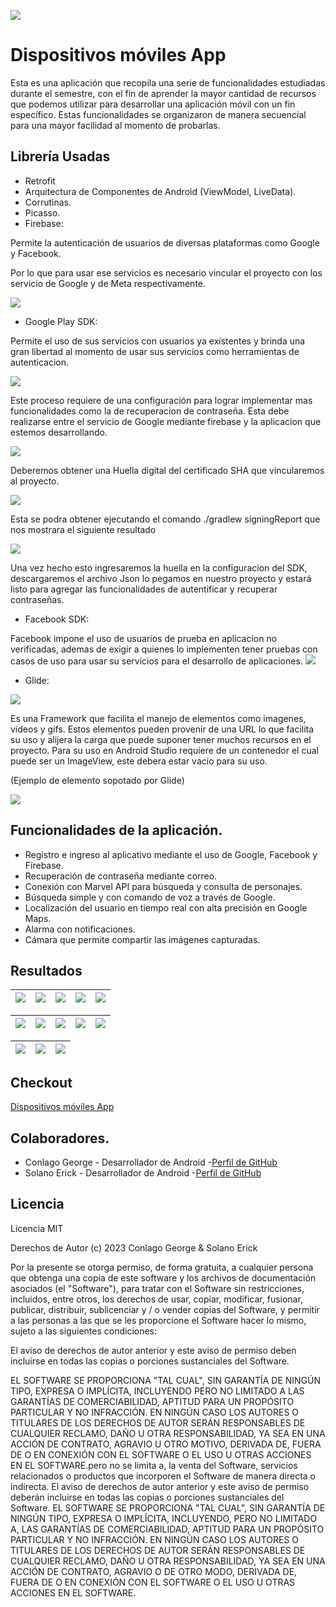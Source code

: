 ![](https://encrypted-tbn0.gstatic.com/images?q=tbn:ANd9GcQxggb8JadPYyGNwx5oz4Ju5NFfl1SGJHhG13SfFdoPhKMGm0CpV9K3SinlfLPGHQ3TZg&usqp=CAU)
# Dispositivos móviles App
Esta es una aplicación que recopila una serie de funcionalidades estudiadas durante el semestre, con el fin de aprender la mayor cantidad de recursos que podemos utilizar para desarrollar una aplicación móvil con un fin específico. Estas funcionalidades se organizaron de manera secuencial para una mayor facilidad al momento de probarlas.
## Librería Usadas
- Retrofit
- Arquitectura de Componentes de Android (ViewModel, LiveData).
- Corrutinas.
- Picasso.
- Firebase:
  
Permite la autenticación de usuarios de diversas plataformas como Google y Facebook.

Por lo que para usar ese servicios es necesario vincular el proyecto con los servicio de Google y de Meta respectivamente.

  ![](https://github.com/GeoWillC/Dispositivos_moviles_proyecto_gc_es/blob/main/resultados/proveedor.PNG)
  
- Google Play SDK:

Permite el uso de sus servicios con usuarios ya existentes y brinda una gran libertad al momento de usar sus servicios como herramientas de autenticacion.

 ![](https://github.com/GeoWillC/Dispositivos_moviles_proyecto_gc_es/blob/main/resultados/Google%20developer.PNG)

Este proceso requiere de una configuración para lograr implementar mas funcionalidades como la de recuperacion de contraseña. Esta debe realizarse entre el servicio de Google mediante firebase y la aplicacion que estemos desarrollando.

![](resultados/restablecer.PNG)

Deberemos obtener una Huella digital del certificado SHA que vincularemos al proyecto.

![](resultados/vincular.PNG)

Esta se podra obtener ejecutando el comando ./gradlew signingReport que nos mostrara el siguiente resultado

![](resultados/sha.PNG)

Una vez hecho esto ingresaremos la huella en la configuracion del SDK, descargaremos el archivo Json lo pegamos en nuestro proyecto y estará listo para agregar las funcionalidades de autentificar y recuperar contraseñas.

- Facebook SDK:

Facebook impone el uso de usuarios de prueba en aplicacion no verificadas, ademas de exigir a quienes lo implementen tener pruebas con casos de uso para usar su servicios para el desarrollo de aplicaciones.
 ![](https://github.com/GeoWillC/Dispositivos_moviles_proyecto_gc_es/blob/main/resultados/Meta%20Developer.png)

- Glide:

![](https://i.ytimg.com/vi/4UFNT6MhIlA/hq720.jpg?sqp=-oaymwEhCK4FEIIDSFryq4qpAxMIARUAAAAAGAElAADIQj0AgKJD&rs=AOn4CLDZL9oeLHepu7iRBtqMuInXlehb6g)

Es una Framework que facilita el manejo de elementos como imagenes, videos y gifs. Estos elementos pueden provenir de una URL lo que facilita su uso y alijera la carga que puede suponer tener muchos recursos en el proyecto.
Para su uso en Android Studio requiere de un contenedor el cual puede ser un ImageView, este debera estar vacio para su uso.

(Ejemplo de elemento sopotado por Glide)

![](https://www.despiertaymira.com/wp-content/uploads/2018/06/etienne_jacob-necesary-disorder13.gif)
  

## Funcionalidades de la aplicación.
- Registro e ingreso al aplicativo mediante el uso de Google, Facebook y Firebase.
- Recuperación de contraseña mediante correo.
- Conexión con Marvel API para búsqueda y consulta de personajes.
- Búsqueda simple y con comando de voz a través de Google.
- Localización del usuario en tiempo real con alta precisión en Google Maps. 
- Alarma con notificaciones. 
- Cámara que permite compartir las imágenes capturadas.


## Resultados
|![](resultados/main.png)|![](resultados/log_in_facebook.png)|![](resultados/logi_in_google.png)|![](resultados/registro.png) |![](resultados/recuperar.png)|
|----------|:-------------:|:-------------:|:-------------:|:-------------:|

|![](resultados/biometric.png)|![](resultados/Caratula.png)|![](resultados/herramientas.png)|![](https://github.com/GeoWillC/Dispositivos_moviles_proyecto_gc_es/blob/main/resultados/Marvel%20Api.png)|![](resultados/busqueda.png) |
|----------|:-------------:|:-------------:|:-------------:|:-------------:|

|![](resultados/location.png)|![](resultados/notification.png)|![](resultados/camara.png)|
|----------|:-------------:|:-------------:|



## Checkout
[Dispositivos móviles App](https://github.com/GeoWillC/Dispositivos_moviles_proyecto_gc_es)

## Colaboradores.
- Conlago George - Desarrollador de Android -[Perfil de GitHub](https://github.com/GeoWillC)
- Solano Erick - Desarrollador de Android -[Perfil de GitHub](https://github.com/easolano98)

## Licencia

Licencia MIT

Derechos de Autor (c) 2023 Conlago George & Solano Erick

Por la presente se otorga permiso, de forma gratuita, a cualquier persona que obtenga una copia de este software y los archivos de documentación asociados (el "Software"), para tratar con el Software sin restricciones, incluidos, entre otros, los derechos de usar, copiar, modificar, fusionar, publicar, distribuir, sublicenciar y / o vender copias del Software, y permitir a las personas a las que se les proporcione el Software hacer lo mismo, sujeto a las siguientes condiciones:

El aviso de derechos de autor anterior y este aviso de permiso deben incluirse en todas las copias o porciones sustanciales del Software.

EL SOFTWARE SE PROPORCIONA "TAL CUAL", SIN GARANTÍA DE NINGÚN TIPO, EXPRESA O IMPLÍCITA, INCLUYENDO PERO NO LIMITADO A LAS GARANTÍAS DE COMERCIABILIDAD, APTITUD PARA UN PROPÓSITO PARTICULAR Y NO INFRACCIÓN. EN NINGÚN CASO LOS AUTORES O TITULARES DE LOS DERECHOS DE AUTOR SERÁN RESPONSABLES DE CUALQUIER RECLAMO, DAÑO U OTRA RESPONSABILIDAD, YA SEA EN UNA ACCIÓN DE CONTRATO, AGRAVIO U OTRO MOTIVO, DERIVADA DE, FUERA DE O EN CONEXIÓN CON EL SOFTWARE O EL USO U OTRAS ACCIONES EN EL SOFTWARE.pero no se limita a, la venta del Software, servicios relacionados o productos que incorporen el Software de manera directa o indirecta.
El aviso de derechos de autor anterior y este aviso de permiso deberán incluirse en todas las copias o porciones sustanciales del Software.
EL SOFTWARE SE PROPORCIONA "TAL CUAL", SIN GARANTÍA DE NINGÚN TIPO, EXPRESA O IMPLÍCITA, INCLUYENDO, PERO NO LIMITADO A, LAS GARANTÍAS DE COMERCIABILIDAD, APTITUD PARA UN PROPÓSITO PARTICULAR Y NO INFRACCIÓN. EN NINGÚN CASO LOS AUTORES O TITULARES DE LOS DERECHOS DE AUTOR SERÁN RESPONSABLES DE CUALQUIER RECLAMO, DAÑO U OTRA RESPONSABILIDAD, YA SEA EN UNA ACCIÓN DE CONTRATO, AGRAVIO O DE OTRO MODO, DERIVADA DE, FUERA DE O EN CONEXIÓN CON EL SOFTWARE O EL USO U OTRAS ACCIONES EN EL SOFTWARE.

